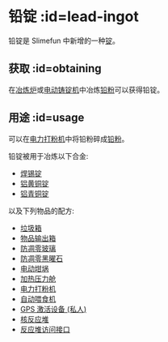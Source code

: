 # 铅锭 :id=lead-ingot

铅锭是 Slimefun 中新增的一种[锭](/Ingots)。  

## 获取 :id=obtaining

在[冶炼炉](/Smeltery)或[电动铸锭机](/Electric-Ingot-Factory)中冶炼[铅粉](/Lead-Dust)可以获得铅锭。

## 用途 :id=usage

可以在[电力打粉机](/Electric-Ingot-Pulverizer)中将铅粉碎成[铅粉](/Lead-Dust)。 

铅锭被用于冶炼以下合金:

* [焊锡锭](/Solder-Ingot)
* [铝黄铜锭](/Aluminum-Brass-Ingot)
* [铝青铜锭](/Aluminum-Bronze-Ingot)

以及下列物品的配方:

* [垃圾箱](/Trash-Can)
* [物品输出箱](/Output-Chest)
* [防凋零玻璃](/Wither-Proof-Blocks)
* [防凋零黑曜石](/Wither-Proof-Blocks)
* [电动坩埚](/Electrified-Crucible)
* [加热压力舱](/Heated-Pressure-Chamber)
* [电力打粉机](/Electric-Ingot-Pulverizer)
* [自动喂食机](/Auto-Breeder)
* [GPS 激活设备 (私人)](/GPS-Activation-Device)
* [核反应堆](/Reactors)
* [反应堆访问接口](/Reactors)
